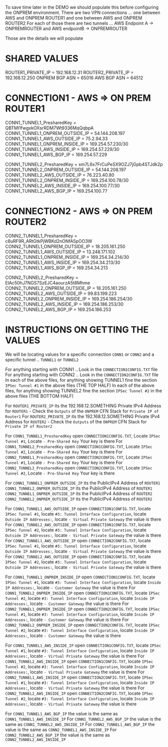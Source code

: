 
To save time later in the DEMO we should populate this before configuring the ONPREM environment.
There are two VPN connections ... one between AWS and ONPREM ROUTER1 and one between AWS and ONPREM ROUTER2
For each of those there are two tunnels ... AWS Endpoint A -> ONPREMROUTER
and AWS endpointB -> ONPREMROUTER

Those are the details we will populate

# SHARED VALUES

ROUTER1_PRIVATE_IP                  = 192.168.12.31	
ROUTER2_PRIVATE_IP                  = 192.168.12.250
ONPREM BGP ASN                      = 65016
AWS BGP ASN                         = 64512

# CONNECTION1 - AWS => ON PREM ROUTER1

CONN1_TUNNEL1_PresharedKey          = QBTMl1fwgxkOXsrRDM7Wt9336MqQqbpA
CONN1_TUNNEL1_ONPREM_OUTSIDE_IP     = 54.144.208.197
CONN1_TUNNEL1_AWS_OUTSIDE_IP        = 75.2.94.33
CONN1_TUNNEL1_ONPREM_INSIDE_IP      = 169.254.57.230/30
CONN1_TUNNEL1_AWS_INSIDE_IP         = 169.254.57.229/30
CONN1_TUNNEL1_AWS_BGP_IP            = 169.254.57.229

CONN1_TUNNEL2_PresharedKey          = xm7L6x7FrCuPeSX9OZJ7jGpb4STJdk2p
CONN1_TUNNEL2_ONPREM_OUTSIDE_IP     = 54.144.208.197
CONN1_TUNNEL2_AWS_OUTSIDE_IP        = 76.223.40.80
CONN1_TUNNEL2_ONPREM_INSIDE_IP      = 169.254.100.78/30
CONN1_TUNNEL2_AWS_INSIDE_IP         = 169.254.100.77/30
CONN1_TUNNEL2_AWS_BGP_IP            = 169.254.100.77


# CONNECTION2 - AWS => ON PREM ROUTER2

CONN2_TUNNEL1_PresharedKey          = c8uRF9R_ARtGtkPjWBKd2nONfA5pOO3W
CONN2_TUNNEL1_ONPREM_OUTSIDE_IP     = 18.205.161.250
CONN2_TUNNEL1_AWS_OUTSIDE_IP        = 13.248.171.102
CONN2_TUNNEL1_ONPREM_INSIDE_IP      = 169.254.34.214/30
CONN2_TUNNEL1_AWS_INSIDE_IP         = 169.254.34.213/30
CONN2_TUNNEL1_AWS_BGP_IP            = 169.254.34.213

CONN2_TUNNEL2_PresharedKey          = ElAc50hJ7NGS7SzEJC4aourzA5t8Mhme
CONN2_TUNNEL2_ONPREM_OUTSIDE_IP     = 18.205.161.250
CONN2_TUNNEL2_AWS_OUTSIDE_IP        = 99.83.199.223
CONN2_TUNNEL2_ONPREM_INSIDE_IP      = 169.254.186.254/30
CONN2_TUNNEL2_AWS_INSIDE_IP         = 169.254.186.253/30
CONN2_TUNNEL2_AWS_BGP_IP            = 169.254.186.253



# INSTRUCTIONS ON GETTING THE VALUES

We will be locating values for a specific connection `CONN1` or `CONN2` and a specific tunnel .. `TUNNEL1` or `TUNNEL2`

For anything starting with CONN1 .. Look in the `CONNECTION1CONFIG.TXT` file
For anything starting with CONN2 .. Look in the `CONNECTION2CONFIG.TXT` file
In each of the above files, for anything showing TUNNEL1 fine the section `IPSec Tunnel #1` in the above files (THE TOP HALF)
In each of the above files, for anything showing TUNNEL2 fine the section `IPSec Tunnel #2` in the above files (THE BOTTOM HALF)

For `ROUTER1_PRIVATE_IP` its the 192.168.12.SOMETHING Private IPv4 Address for `ROUTER1` - Check the `Outputs` of the `ONPREM` CFN Stack for `Private IP of Router1`
For `ROUTER2_PRIVATE_IP` its the 192.168.12.SOMETHING Private IPv4 Address for `ROUTER2` - Check the `Outputs` of the `ONPREM` CFN Stack for `Private IP of Router2`

For `CONN1_TUNNEL1_PresharedKey` open `CONNECTION1CONFIG.TXT`, Locate `IPSec Tunnel #1`, Locate `- Pre-Shared Key` Your key is there
For `CONN1_TUNNEL2_PresharedKey` open `CONNECTION1CONFIG.TXT`, Locate `IPSec Tunnel #2`, Locate `- Pre-Shared Key` Your key is there
For `CONN2_TUNNEL1_PresharedKey` open `CONNECTION2CONFIG.TXT`, Locate `IPSec Tunnel #1`, Locate `- Pre-Shared Key` Your key is there
For `CONN2_TUNNEL2_PresharedKey` open `CONNECTION2CONFIG.TXT`, Locate `IPSec Tunnel #2`, Locate `- Pre-Shared Key` Your key is there

For `CONN1_TUNNEL1_ONPREM_OUTSIDE_IP` its the PublicIPv4 Address of `ROUTER1` 
    `CONN1_TUNNEL2_ONPREM_OUTSIDE_IP` its the PublicIPv4 Address of `ROUTER1` 
    `CONN2_TUNNEL1_ONPREM_OUTSIDE_IP` its the PublicIPv4 Address of `ROUTER2` 
    `CONN2_TUNNEL2_ONPREM_OUTSIDE_IP` its the PublicIPv4 Address of `ROUTER2` 

For `CONN1_TUNNEL1_AWS_OUTSIDE_IP` open `CONNECTION1CONFIG.TXT`, locate `IPSec Tunnel #1`, locate `#3: Tunnel Interface Configuration`, locate `Outside IP Addresses:`, locate `- Virtual Private Gateway` the value is there
For `CONN1_TUNNEL2_AWS_OUTSIDE_IP` open `CONNECTION1CONFIG.TXT`, locate `IPSec Tunnel #2`, locate `#3: Tunnel Interface Configuration`, locate `Outside IP Addresses:`, locate `- Virtual Private Gateway` the value is there
For `CONN2_TUNNEL1_AWS_OUTSIDE_IP` open `CONNECTION2CONFIG.TXT`, locate `IPSec Tunnel #1`, locate `#3: Tunnel Interface Configuration`, locate `Outside IP Addresses:`, locate `- Virtual Private Gateway` the value is there
For `CONN2_TUNNEL2_AWS_OUTSIDE_IP` open `CONNECTION2CONFIG.TXT`, locate `IPSec Tunnel #2`, locate `#3: Tunnel Interface Configuration`, locate `Outside IP Addresses:`, locate `- Virtual Private Gateway` the value is there

For `CONN1_TUNNEL1_ONPREM_INSIDE_IP` open `CONNECTION1CONFIG.TXT`, locate `IPSec Tunnel #1`, locate `#3: Tunnel Interface Configuration`, locate `Inside IP Addresses:`, locate `- Customer Gateway` the value is there
For `CONN1_TUNNEL2_ONPREM_INSIDE_IP` open `CONNECTION1CONFIG.TXT`, locate `IPSec Tunnel #2`, locate `#3: Tunnel Interface Configuration`, locate `Inside IP Addresses:`, locate `- Customer Gateway` the value is there
For `CONN2_TUNNEL1_ONPREM_INSIDE_IP` open `CONNECTION2CONFIG.TXT`, locate `IPSec Tunnel #1`, locate `#3: Tunnel Interface Configuration`, locate `Inside IP Addresses:`, locate `- Customer Gateway` the value is there
For `CONN2_TUNNEL2_ONPREM_INSIDE_IP` open `CONNECTION2CONFIG.TXT`, locate `IPSec Tunnel #2`, locate `#3: Tunnel Interface Configuration`, locate `Inside IP Addresses:`, locate `- Customer Gateway` the value is there

For `CONN1_TUNNEL1_AWS_INSIDE_IP` open `CONNECTION1CONFIG.TXT`, locate `IPSec Tunnel #1`, locate `#3: Tunnel Interface Configuration`, locate `Inside IP Addresses:`, locate `- Virtual Private Gateway` the value is there
For `CONN1_TUNNEL2_AWS_INSIDE_IP` open `CONNECTION1CONFIG.TXT`, locate `IPSec Tunnel #2`, locate `#3: Tunnel Interface Configuration`, locate `Inside IP Addresses:`, locate `- Virtual Private Gateway` the value is there
For `CONN2_TUNNEL1_AWS_INSIDE_IP` open `CONNECTION2CONFIG.TXT`, locate `IPSec Tunnel #1`, locate `#3: Tunnel Interface Configuration`, locate `Inside IP Addresses:`, locate `- Virtual Private Gateway` the value is there
For `CONN2_TUNNEL2_AWS_INSIDE_IP` open `CONNECTION2CONFIG.TXT`, locate `IPSec Tunnel #2`, locate `#3: Tunnel Interface Configuration`, locate `Inside IP Addresses:`, locate `- Virtual Private Gateway` the value is there

For `CONN1_TUNNEL1_AWS_BGP_IP` the value is the same as `CONN1_TUNNEL1_AWS_INSIDE_IP`
For `CONN1_TUNNEL2_AWS_BGP_IP` the value is the same as `CONN1_TUNNEL2_AWS_INSIDE_IP`
For `CONN2_TUNNEL1_AWS_BGP_IP` the value is the same as `CONN2_TUNNEL1_AWS_INSIDE_IP`
For `CONN2_TUNNEL2_AWS_BGP_IP` the value is the same as `CONN2_TUNNEL2_AWS_INSIDE_IP`


